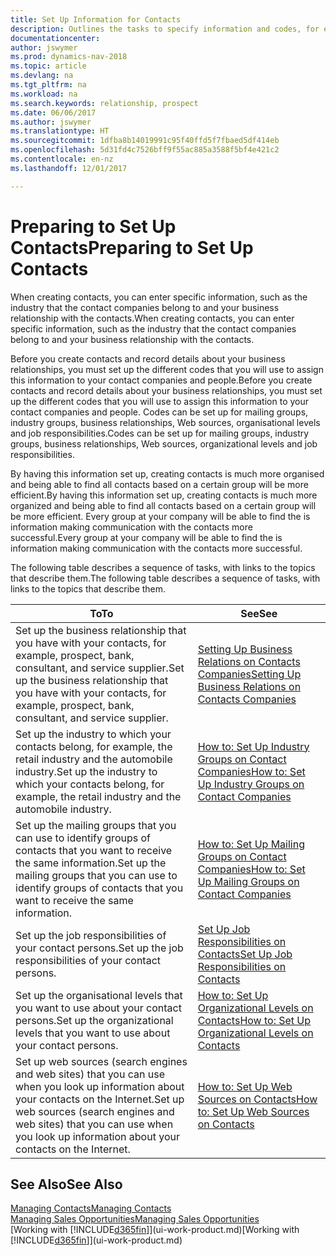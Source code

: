 ```yaml
---
title: Set Up Information for Contacts
description: Outlines the tasks to specify information and codes, for example, about industry groups and business relationships, before you set up contacts.
documentationcenter: 
author: jswymer
ms.prod: dynamics-nav-2018
ms.topic: article
ms.devlang: na
ms.tgt_pltfrm: na
ms.workload: na
ms.search.keywords: relationship, prospect
ms.date: 06/06/2017
ms.author: jswymer
ms.translationtype: HT
ms.sourcegitcommit: 1dfba8b14019991c95f40ffd5f7fbaed5df414eb
ms.openlocfilehash: 5d31fd4c7526bff9f55ac885a3588f5bf4e421c2
ms.contentlocale: en-nz
ms.lasthandoff: 12/01/2017

---
```

# <a name="preparing-to-set-up-contacts"></a><span data-ttu-id="605c4-103">Preparing to Set Up Contacts</span><span class="sxs-lookup"><span data-stu-id="605c4-103">Preparing to Set Up Contacts</span></span>
<span data-ttu-id="605c4-104">When creating contacts, you can enter specific information, such as the industry that the contact companies belong to and your business relationship with the contacts.</span><span class="sxs-lookup"><span data-stu-id="605c4-104">When creating contacts, you can enter specific information, such as the industry that the contact companies belong to and your business relationship with the contacts.</span></span>

<span data-ttu-id="605c4-105">Before you create contacts and record details about your business relationships, you must set up the different codes that you will use to assign this information to your contact companies and people.</span><span class="sxs-lookup"><span data-stu-id="605c4-105">Before you create contacts and record details about your business relationships, you must set up the different codes that you will use to assign this information to your contact companies and people.</span></span> <span data-ttu-id="605c4-106">Codes can be set up for mailing groups, industry groups, business relationships, Web sources, organisational levels and job responsibilities.</span><span class="sxs-lookup"><span data-stu-id="605c4-106">Codes can be set up for mailing groups, industry groups, business relationships, Web sources, organizational levels and job responsibilities.</span></span>

<span data-ttu-id="605c4-107">By having this information set up, creating contacts is much more organised and being able to find all contacts based on a certain group will be more efficient.</span><span class="sxs-lookup"><span data-stu-id="605c4-107">By having this information set up, creating contacts is much more organized and being able to find all contacts based on a certain group will be more efficient.</span></span> <span data-ttu-id="605c4-108">Every group at your company will be able to find the is information making communication with the contacts more successful.</span><span class="sxs-lookup"><span data-stu-id="605c4-108">Every group at your company will be able to find the is information making communication with the contacts more successful.</span></span>

<span data-ttu-id="605c4-109">The following table describes a sequence of tasks, with links to the topics that describe them.</span><span class="sxs-lookup"><span data-stu-id="605c4-109">The following table describes a sequence of tasks, with links to the topics that describe them.</span></span> 

| <span data-ttu-id="605c4-110">To</span><span class="sxs-lookup"><span data-stu-id="605c4-110">To</span></span> | <span data-ttu-id="605c4-111">See</span><span class="sxs-lookup"><span data-stu-id="605c4-111">See</span></span> |
| --- | --- |
| <span data-ttu-id="605c4-112">Set up the business relationship that you have with your contacts, for example, prospect, bank, consultant, and service supplier.</span><span class="sxs-lookup"><span data-stu-id="605c4-112">Set up the business relationship that you have with your contacts, for example, prospect, bank, consultant, and service supplier.</span></span> |[<span data-ttu-id="605c4-113">Setting Up Business Relations on Contacts Companies</span><span class="sxs-lookup"><span data-stu-id="605c4-113">Setting Up Business Relations on Contacts Companies</span></span>](marketing-business-relations.md) |
| <span data-ttu-id="605c4-114">Set up the industry to which your contacts belong, for example, the retail industry and the automobile industry.</span><span class="sxs-lookup"><span data-stu-id="605c4-114">Set up the industry to which your contacts belong, for example, the retail industry and the automobile industry.</span></span> |[<span data-ttu-id="605c4-115">How to: Set Up Industry Groups on Contact Companies</span><span class="sxs-lookup"><span data-stu-id="605c4-115">How to: Set Up Industry Groups on Contact Companies</span></span>](marketing-industry-groups.md) |
| <span data-ttu-id="605c4-116">Set up the mailing groups that you can use to identify groups of contacts that you want to receive the same information.</span><span class="sxs-lookup"><span data-stu-id="605c4-116">Set up the mailing groups that you can use to identify groups of contacts that you want to receive the same information.</span></span> |[<span data-ttu-id="605c4-117">How to: Set Up Mailing Groups on Contact Companies</span><span class="sxs-lookup"><span data-stu-id="605c4-117">How to: Set Up Mailing Groups on Contact Companies</span></span>](marketing-mailing-groups.md) |
| <span data-ttu-id="605c4-118">Set up the job responsibilities of your contact persons.</span><span class="sxs-lookup"><span data-stu-id="605c4-118">Set up the job responsibilities of your contact persons.</span></span> |[<span data-ttu-id="605c4-119">Set Up Job Responsibilities on Contacts</span><span class="sxs-lookup"><span data-stu-id="605c4-119">Set Up Job Responsibilities on Contacts</span></span>](marketing-job-responsibilities.md) |
| <span data-ttu-id="605c4-120">Set up the organisational levels that you want to use about your contact persons.</span><span class="sxs-lookup"><span data-stu-id="605c4-120">Set up the organizational levels that you want to use about your contact persons.</span></span> |[<span data-ttu-id="605c4-121">How to: Set Up Organizational Levels on Contacts</span><span class="sxs-lookup"><span data-stu-id="605c4-121">How to: Set Up Organizational Levels on Contacts</span></span>](marketing-organizational-levels.md) |
| <span data-ttu-id="605c4-122">Set up web sources (search engines and web sites) that you can use when you look up information about your contacts on the Internet.</span><span class="sxs-lookup"><span data-stu-id="605c4-122">Set up web sources (search engines and web sites) that you can use when you look up information about your contacts on the Internet.</span></span> |[<span data-ttu-id="605c4-123">How to: Set Up Web Sources on Contacts</span><span class="sxs-lookup"><span data-stu-id="605c4-123">How to: Set Up Web Sources on Contacts</span></span>](marketing-web-sources.md) |

## <a name="see-also"></a><span data-ttu-id="605c4-124">See Also</span><span class="sxs-lookup"><span data-stu-id="605c4-124">See Also</span></span>
[<span data-ttu-id="605c4-125">Managing Contacts</span><span class="sxs-lookup"><span data-stu-id="605c4-125">Managing Contacts</span></span>](marketing-contacts.md)  
[<span data-ttu-id="605c4-126">Managing Sales Opportunities</span><span class="sxs-lookup"><span data-stu-id="605c4-126">Managing Sales Opportunities</span></span>](marketing-manage-sales-opportunities.md)  
<span data-ttu-id="605c4-127">[Working with [!INCLUDE[d365fin](includes/d365fin_md.md)]](ui-work-product.md)</span><span class="sxs-lookup"><span data-stu-id="605c4-127">[Working with [!INCLUDE[d365fin](includes/d365fin_md.md)]](ui-work-product.md)</span></span>

